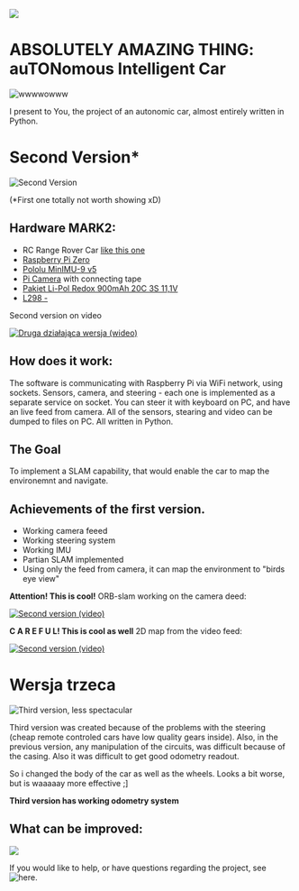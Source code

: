 ![](https://i.imgur.com/eh1QMvS.jpg)

# ABSOLUTELY AMAZING THING: auTONomous Intelligent Car 

![wwwwowww](https://media.giphy.com/media/OK27wINdQS5YQ/giphy.gif)


I present to You, the project of an autonomic car, almost entirely written in Python.

# Second Version*

![Second Version](https://lh3.googleusercontent.com/xZi2YtqGj9eyGwgN6Cv7f8IOTtTGhyF9R63gP46E6o_FYAIG0sE6KshoPQIdHI0yB0M_12FqhraWmgf5IVwChfGCR2R8_xB3VU9uThSF9Swo1kTQs50YQw0wuFENgqzi8uNtJzIkJLxglpeXTPdaTHxA_LHPb80bH_POSiPaGubV4qFAL0eRO4jUh0VOYhyAYfb7j2-ZfgoqDgAC3rcJ3TWbuNi-qLxAQKupFlW5ZhBKi_qju2IA98hOyAfwRD92LxWDya2be6XsyNzHlpJT-XeSdNu_LKqHBJZzExF3fIL10ag0dK9orViAvptESs7cL5s5owkRAvwpUKaaDm1F4QMnlOoFgy_4oQPYg4aeNTdIakgZdmuUQfz2G_dRnHjbeNHXEoDy4z5yWqFr_M2v0PPmH87NnbOYrEjge-KF7mY1HNYH8oGjzq5pnKOrO7UAB0LrGO7smxilqWQ2T3-dK-V-ppEujbIzZRjaw02xdh94a-Pj9x0Q0iKmAUXI370z01C_racZTcPeCKxjOabj1A8OgADNkjUt1_UHfw-kYKIC4roeObC4l-dr3D-8ymsQc9FuoLTXJAgi5Vhq193Wyel-LUcL44efAl4PglNH6oVdimggdyzmqH-57Al1r8WmkB7a9NM4V1o2uDVj38rdWyZFSQ=w1791-h1007-no)

(*First one totally not worth showing xD)

## Hardware MARK2:
- RC Range Rover Car [like this one](http://allegro.pl/range-rover-evoque-sterowany-rastar-1-24-full-r-c-i5741237813.html)
- [Raspberry Pi Zero](https://botland.com.pl/moduly-i-zestawy-raspberry-pi-zero/8330-raspberry-pi-zero-w-512mb-ram-1ghz-wifi-bt-41.html?search_query=raspberry+pi+zero&results=30) 
- [Pololu MinIMU-9 v5](https://botland.com.pl/czujniki-9dof-imu/5528-pololu-minimu-9-v5-9dof-akcelerometr-zyroskop-i-magnetometr-i2c.html)
- [Pi Camera](https://botland.com.pl/kamery-do-raspberry-pi-32b/5619-camera-hd-c-kamera-dla-raspberry-pi-zgodna-z-wersja-oryginalna.html?search_query=pi+kamera&results=236) with connecting tape
- [Pakiet Li-Pol Redox 900mAh 20C 3S 11,1V](https://botland.com.pl/akumulatory-li-pol-3s-111v-/8320-pakiet-li-pol-redox-900mah-20c-3s-111v.html)
- [L298 -](https://botland.com.pl/sterowniki-silnikow-moduly/3164-l298-dwukanalowy-sterownik-silnikow-modul.html)

Second version on video

[![Druga działająca wersja (wideo)](https://img.youtube.com/vi/XM7lNRdp8ow/0.jpg)](https://www.youtube.com/watch?v=XM7lNRdp8ow)
 

## How does it work:

The software is communicating with Raspberry Pi via WiFi network, using sockets. Sensors, camera, and steering - each one is implemented
as a separate service on socket.
You can steer it with keyboard on PC, and have an live feed from camera.
All of the sensors, stearing and video can be dumped to files on PC.
All written in Python.

## The Goal
To implement a SLAM capability, that would enable the car to map the environemnt and navigate.

## Achievements of the first version.
  - Working camera feeed
  - Working steering system
  - Working IMU
  - Partian SLAM implemented
  - Using only the feed from camera, it can map the environment to "birds eye view"
  
  **Attention! This is cool!** ORB-slam working on the camera deed:
  
  [![Second version (video)](https://img.youtube.com/vi/XR-vKycwOm8/0.jpg)](https://www.youtube.com/watch?v=XR-vKycwOm8)
  
  **C A R E F U L! This is cool as well** 2D map from the video feed:
  
  [![Second version (video)](https://img.youtube.com/vi/Wd5jEd4hx6U/0.jpg)](https://www.youtube.com/watch?v=Wd5jEd4hx6U)
  
  
  
# Wersja trzeca


![Third version, less spectacular](https://lh3.googleusercontent.com/IuCSr21Cb3tGpGMnIhsa7TThIg2WQow34TMnW2t3mI2jwENIGsg7YI2H-PUxN7tL1rPp5GF8OytFAX5TnJt4F91LoR5jvWLSZfbNOt-bqljZWx_-JIScLlvS8kxXzLI2Gl5FW_V-4n8G2psZsI2k11mGIHGzmENbIgd1157-BmnFWVcFHjPWYQiKbv_6vLWFJmYBeK4ICtQrbBSLLpSVLlJoUGQLrAGPiltxqREM2potxoTvzC1uk4joj2DezeMMhbXHsouxb-veooV5JQUoD2KNKSOuwWNTJy7wCSLCP7bKnq5WOK7klRYwIx4nhzVjPGsIMBqVnM15oarJQVdWVM-cJr0SAhowkN2LHgan0iTv56c5mLPj6WO0Rhsg6H6f9YSMKIieSHfKuPdo44S4-Foa54bNrneKJ7gbCveb5hEwNuFyEbp-QbFYruM3aJ-113DGR29Fb0GkyQczrmi7Nr5teJlE_0DOf8V22BuAhgfWqvsuHxakuo4GFyOPKOLtgclmE0enZLRjDV5R5vBZ2DtZIwuDwUgBv_kpZTwIVqcrZFJ-hiMxG4rVD-6fxH_p4hclV3qyV7BUZyOnHyXiyLOh1Liglgfismk5ZBtzackYbYXSuWPvHRvD7tSXbFObZ4aH4Z-vawgQeaY8QT4tLKXImYnEGanmDq3ttEevNlh40Gf4aWk5v7IVdFno2qg9EiqIc1KLZSdT38J3fMY=w1433-h806-no)

Third version was created because of the problems with the steering (cheap remote controled cars have low quality gears inside). 
Also, in the previous version, any manipulation of the circuits, was difficult because of the casing. 
Also it was difficult to get good odometry readout. 

So i changed the body of the car as well as the wheels. 
Looks a bit worse, but is waaaaay more effective ;]

**Third version has working odometry system**

## What can be improved:

![](https://rlv.zcache.com/uncle_sam_i_want_you_poster-rad708dab64b04b6e8f41bb6beece2194_q1kv_8byvr_540.jpg)

If you would like to help, or have questions regarding the project, see ![here](https://github.com/mmajewsk/Tonic/issues).
